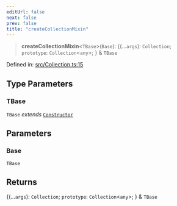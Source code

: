 ```yaml
---
editUrl: false
next: false
prev: false
title: "createCollectionMixin"
---
```


> **createCollectionMixin**\<`TBase`\>(`Base`): \{(...`args`): `Collection`; `prototype`: `Collection`\<`any`\>; \} & `TBase`

Defined in: [src/Collection.ts:15](https://github.com/fabricjs/fabric.js/blob/8206f10a405480a7ba988ff6cfdde6412c1f13f8/src/Collection.ts#L15)

## Type Parameters

### TBase

`TBase` *extends* [`Constructor`](/api/type-aliases/constructor/)

## Parameters

### Base

`TBase`

## Returns

\{(...`args`): `Collection`; `prototype`: `Collection`\<`any`\>; \} & `TBase`
